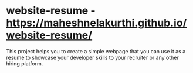 # website-resume - https://maheshnelakurthi.github.io/website-resume/
This project helps you to create a simple webpage that you can use it as a resume to showcase your developer skills to your recruiter or any other hiring platform.
